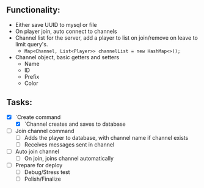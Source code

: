## Functionality:
- Either save UUID to mysql or file
- On player join, auto connect to channels
- Channel list for the server, add a player to list on join/remove on leave to limit query's.
    - ``` Map<Channel, List<Player>> channelList = new HashMap<>(); ```
- Channel object, basic getters and setters
    - Name
    - ID
    - Prefix
    - Color

## Tasks:
- [x] `Create command
    - [X] `Channel creates and saves to database
- [ ] Join channel command
    - [ ] Adds the player to database, with channel name if channel exists
    - [ ] Receives messages sent in channel
- [ ] Auto join channel
    - [ ] On join, joins channel automatically
- [ ] Prepare for deploy
    - [ ] Debug/Stress test
    - [ ] Polish/Finalize
